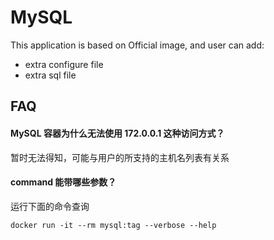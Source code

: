 # MySQL

This application is based on Official image, and user can add:

- extra configure file
- extra sql file

## FAQ

#### MySQL 容器为什么无法使用 172.0.0.1 这种访问方式？

暂时无法得知，可能与用户的所支持的主机名列表有关系

#### command 能带哪些参数？

运行下面的命令查询  
```
docker run -it --rm mysql:tag --verbose --help
```
